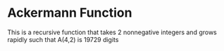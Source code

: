 # Ackermann Function

This is a recursive function that takes 2 nonnegative integers and grows rapidly such that A(4,2) is 19729 digits
